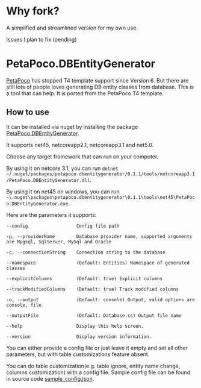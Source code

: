 # Why fork?
A simplified and streamlined version for my own use.

Issues I plan to fix
(pending)

# PetaPoco.DBEntityGenerator

[PetaPoco](https://github.com/CollaboratingPlatypus/PetaPoco) has stopped T4 template support since Version 6.
But there are still lots of people loves generating DB entity classes from database.
This is a tool that can help. It is ported from the PetaPoco T4 template.

## How to use

It can be installed via nuget by installing the package [PetaPoco.DBEntityGenerator](https://www.nuget.org/packages/PetaPoco.DBEntityGenerator/).

It supports net45, netcoreapp2.1, netcoreapp3.1 and net5.0.

Choose any target framework that can run on your computer.

By using it on netcore 3.1, you can run `dotnet ~/.nuget/packages/petapoco.dbentitygenerator/0.1.1/tools/netcoreapp3.1/PetaPoco.DBEntityGenerator.dll`.

By using it on net45 on windows, you can run `~\.nuget\packages\petapoco.dbentitygenerator\0.1.1\tools\net45\PetaPoco.DBEntityGenerator.exe`.

Here are the parameters it supports:

```
--config                  Config file path

-p, --providerName        Database provider name, supported arguments are Npgsql, SqlServer, MySql and Oracle

-c, --connectionString    Connection string to the database

--namespace               (Default: Entities) Namespace of generated classes

--explicitColumns         (Default: true) Explicit columns

--trackModifiedColumns    (Default: true) Track modified columns

-o, --output              (Default: console) Output, valid options are console, file

--outputFile              (Default: Database.cs) Output file name

--help                    Display this help screen.

--version                 Display version information.
```

You can either provide a config file or just leave it empty and set all other parameters, but with table customizations feature absent.

You can do table customization(e.g. table ignore, entity name change, columns customization) with a config file. Sample config file can be found in source code [sample_config.json](https://github.com/hippasus/PetaPoco.DBEntityGenerator/blob/master/PetaPoco.DBEntityGenerator/sample_config.json).

